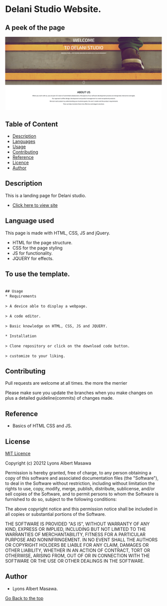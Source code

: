 # Delani Studio Website.

## A peek of the page

<img src="img/project.png">

## Table of Content

+ [Description](#Description)
+ [Languages](##Languagesused)
+ [Usage](##Tousethetemplate)
+ [Contributing](##Contributing)
+ [Reference](#reference)
+ [Licence](##Licence)
+ [Author](##Author)

## Description
This is a landing page for Delani studio.

* [Click here to view site](https://lyonsmasawa.github.io/Delani-studio/)

## Language used
This page is made with HTML, CSS, JS and jQuery.
  - HTML for the page structure.
  - CSS for the page styling
  - JS for functionality.
  - JQUERY for effects.

## To use the template.
```

## Usage
* Requirements

> A device able to display a webpage.

> A code editor.

> Basic knowledge on HTML, CSS, JS and JQUERY.

* Installation

> Clone repository or click on the download code button.

> customize to your liking.

```

## Contributing
Pull requests are welcome at all times. the more the merrier

Please make sure you update the branches when you make changes on plus a detailed guideline(commits) of changes made.

## Reference
* Basics of HTML CSS and JS.

## License
[MIT Licence](https://github.com/Lyonsmasawa/Delani-studio/blob/519f0f79a2dba22d7c4c6e71f3897756ee928d67/License.md)

Copyright (c) 20212 Lyons Albert Masawa

Permission is hereby granted, free of charge, to any person obtaining a copy
of this software and associated documentation files (the "Software"), to deal
in the Software without restriction, including without limitation the rights
to use, copy, modify, merge, publish, distribute, sublicense, and/or sell
copies of the Software, and to permit persons to whom the Software is
furnished to do so, subject to the following conditions:

The above copyright notice and this permission notice shall be included in all
copies or substantial portions of the Software.

THE SOFTWARE IS PROVIDED "AS IS", WITHOUT WARRANTY OF ANY KIND, EXPRESS OR
IMPLIED, INCLUDING BUT NOT LIMITED TO THE WARRANTIES OF MERCHANTABILITY,
FITNESS FOR A PARTICULAR PURPOSE AND NONINFRINGEMENT. IN NO EVENT SHALL THE
AUTHORS OR COPYRIGHT HOLDERS BE LIABLE FOR ANY CLAIM, DAMAGES OR OTHER
LIABILITY, WHETHER IN AN ACTION OF CONTRACT, TORT OR OTHERWISE, ARISING FROM,
OUT OF OR IN CONNECTION WITH THE SOFTWARE OR THE USE OR OTHER DEALINGS IN THE
SOFTWARE.


## Author
* Lyons Albert Masawa.

[Go Back to the top](#Delani-Studio-Website)

